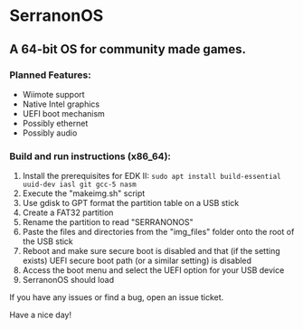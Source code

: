 
# SerranonOS

## A 64-bit OS for community made games.

### Planned Features:

- Wiimote support
- Native Intel graphics
- UEFI boot mechanism
- Possibly ethernet
- Possibly audio

### Build and run instructions (x86_64):

1. Install the prerequisites for EDK II: `sudo apt install build-essential uuid-dev iasl git gcc-5 nasm`
2. Execute the "makeimg.sh" script
3. Use gdisk to GPT format the partition table on a USB stick
4. Create a FAT32 partition
5. Rename the partition to read "SERRANONOS"
6. Paste the files and directories from the "img_files" folder onto the root of the USB stick
7. Reboot and make sure secure boot is disabled and that (if the setting exists) UEFI secure boot path (or a similar setting) is disabled
8. Access the boot menu and select the UEFI option for your USB device
9. SerranonOS should load

If you have any issues or find a bug, open an issue ticket.

Have a nice day!
